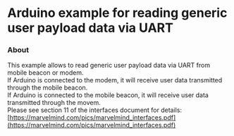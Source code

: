 # Arduino example for reading generic user payload data via UART #

### About  ###

This example allows to read generic user payload data via UART from mobile beacon or modem.
<br />
If Arduino is connected to the modem, it will receive user data transmitted through the mobile beacon.
<br />
If Arduino is connected to the mobile beacon, it will receive user data transmitted through the movem.
<br />
Please see section 11 of the interfaces document for details:
[https://marvelmind.com/pics/marvelmind_interfaces.pdf](https://marvelmind.com/pics/marvelmind_interfaces.pdf)


 



